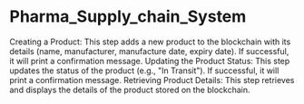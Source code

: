 # Pharma_Supply_chain_System


Creating a Product:
This step adds a new product to the blockchain with its details (name, manufacturer, manufacture date, expiry date).
If successful, it will print a confirmation message.
Updating the Product Status:
This step updates the status of the product (e.g., "In Transit").
If successful, it will print a confirmation message.
Retrieving Product Details:
This step retrieves and displays the details of the product stored on the blockchain.
